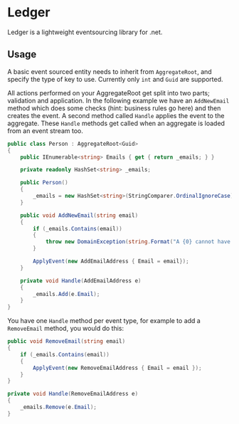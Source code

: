 # Ledger

Ledger is a lightweight eventsourcing library for .net.

## Usage

A basic event sourced entity needs to inherit from `AggregateRoot`, and specify the type of key to use.  Currently only `int` and `Guid` are supported.

All actions performed on your AggregateRoot get split into two parts; validation and application.  In the following example we have an `AddNewEmail` method which does some checks (hint: business rules go here) and then creates the event.  A second method called `Handle` applies the event to the aggregate.  These `Handle` methods get called when an aggregate is loaded from an event stream too.

```c#
public class Person : AggregateRoot<Guid>
{
	public IEnumerable<string> Emails { get { return _emails; } }

	private readonly HashSet<string> _emails;

	public Person()
	{
		_emails = new HashSet<string>(StringComparer.OrdinalIgnoreCase);
	}

	public void AddNewEmail(string email)
	{
		if (_emails.Contains(email))
		{
			throw new DomainException(string.Format("A {0} cannot have duplicate emails.", GetType().Name));
		}

		ApplyEvent(new AddEmailAddress { Email = email});
	}

	private void Handle(AddEmailAddress e)
	{
		_emails.Add(e.Email);
	}
}
```

You have one `Handle` method per event type, for example to add a `RemoveEmail` method, you would do this:

```c#
public void RemoveEmail(string email)
{
	if (_emails.Contains(email))
	{
		ApplyEvent(new RemoveEmailAddress { Email = email });
	}
}

private void Handle(RemoveEmailAddress e)
{
	_emails.Remove(e.Email);
}
```
